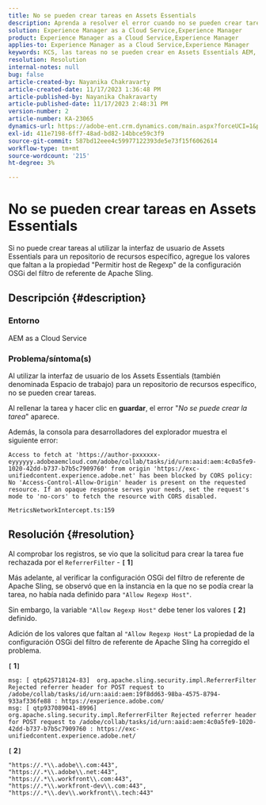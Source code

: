 ```yaml
---
title: No se pueden crear tareas en Assets Essentials
description: Aprenda a resolver el error cuando no se pueden crear tareas en Assets Essentials. Añada los valores que faltan a la propiedad "Permitir host de Regexp".
solution: Experience Manager as a Cloud Service,Experience Manager
product: Experience Manager as a Cloud Service,Experience Manager
applies-to: Experience Manager as a Cloud Service,Experience Manager
keywords: KCS, las tareas no se pueden crear en Assets Essentials AEM, as a Cloud Service, Espacio de trabajo
resolution: Resolution
internal-notes: null
bug: false
article-created-by: Nayanika Chakravarty
article-created-date: 11/17/2023 1:36:48 PM
article-published-by: Nayanika Chakravarty
article-published-date: 11/17/2023 2:48:31 PM
version-number: 2
article-number: KA-23065
dynamics-url: https://adobe-ent.crm.dynamics.com/main.aspx?forceUCI=1&pagetype=entityrecord&etn=knowledgearticle&id=715f8f59-4e85-ee11-8179-6045bd0065b6
exl-id: 411e7198-6ff7-48ad-bd82-14bbce59c3f9
source-git-commit: 587bd12eee4c59977122393de5e73f15f6062614
workflow-type: tm+mt
source-wordcount: '215'
ht-degree: 3%

---
```


# No se pueden crear tareas en Assets Essentials


Si no puede crear tareas al utilizar la interfaz de usuario de Assets Essentials para un repositorio de recursos específico, agregue los valores que faltan a la propiedad &quot;Permitir host de Regexp&quot; de la configuración OSGi del filtro de referente de Apache Sling.

## Descripción {#description}


### Entorno

AEM as a Cloud Service

### Problema/síntoma(s)

Al utilizar la interfaz de usuario de los Assets Essentials (también denominada Espacio de trabajo) para un repositorio de recursos específico, no se pueden crear tareas.

Al rellenar la tarea y hacer clic en <b>guardar</b>, el error &quot;*No se puede crear la tarea*&quot; aparece.

Además, la consola para desarrolladores del explorador muestra el siguiente error:


```
Access to fetch at 'https://author-pxxxxxx-eyyyyyy.adobeaemcloud.com/adobe/collab/tasks/id/urn:aaid:aem:4c0a5fe9-1020-42dd-b737-b7b5c7909760' from origin 'https://exc-unifiedcontent.experience.adobe.net' has been blocked by CORS policy: 
No 'Access-Control-Allow-Origin' header is present on the requested resource. If an opaque response serves your needs, set the request's mode to 'no-cors' to fetch the resource with CORS disabled.

MetricsNetworkIntercept.ts:159
```



## Resolución {#resolution}


Al comprobar los registros, se vio que la solicitud para crear la tarea fue rechazada por el `ReferrerFilter` - <b>`[` 1`]` </b>

Más adelante, al verificar la configuración OSGi del filtro de referente de Apache Sling, se observó que en la instancia en la que no se podía crear la tarea, no había nada definido para `"Allow Regexp Host"`.

Sin embargo, la variable `"Allow Regexp Host"` debe tener los valores <b>`[` 2`]` </b> definido.

Adición de los valores que faltan al `"Allow Regexp Host"` La propiedad de la configuración OSGi del filtro de referente de Apache Sling ha corregido el problema.

<b>`[` 1`]` </b>


```
msg: [ qtp625718124-83]  org.apache.sling.security.impl.ReferrerFilter Rejected referrer header for POST request to /adobe/collab/tasks/id/urn:aaid:aem:19f8dd63-98ba-4575-8794-933af336fe88 : https://experience.adobe.com/
msg: [ qtp937089041-8996]  org.apache.sling.security.impl.ReferrerFilter Rejected referrer header for POST request to /adobe/collab/tasks/id/urn:aaid:aem:4c0a5fe9-1020-42dd-b737-b7b5c7909760 : https://exc-unifiedcontent.experience.adobe.net/
```


<b>`[` 2`]` </b>


```
"https://.*\\.adobe\\.com:443",
"https://.*\\.adobe\\.net:443",
"https://.*\\.workfront\\.com:443",
"https://.*\\.workfront-dev\\.com:443",
"https://.*\\.dev\\.workfront\\.tech:443"
```
